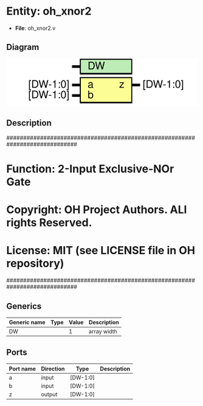 # Entity: oh_xnor2

- **File**: oh_xnor2.v
## Diagram

![Diagram](oh_xnor2.svg "Diagram")
## Description

#############################################################################
# Function: 2-Input Exclusive-NOr Gate                                      #
# Copyright: OH Project Authors. ALl rights Reserved.                       #
# License:  MIT (see LICENSE file in OH repository)                         # 
#############################################################################

## Generics

| Generic name | Type | Value | Description   |
| ------------ | ---- | ----- | ------------- |
| DW           |      | 1     |  array width  |
## Ports

| Port name | Direction | Type     | Description |
| --------- | --------- | -------- | ----------- |
| a         | input     | [DW-1:0] |             |
| b         | input     | [DW-1:0] |             |
| z         | output    | [DW-1:0] |             |
